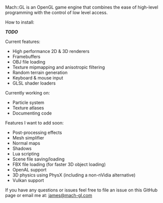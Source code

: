 Mach::GL is an OpenGL game engine that combines the ease of high-level programming with the control of low level access. 

How to install: 

***TODO***

Current features:
  - High performance 2D & 3D renderers
  - Framebuffers
  - OBJ file loading 
  - Texture mipmapping and anisotropic filtering
  - Random terrain generation
  - Keyboard & mouse input
  - GLSL shader loaders
  
 Currently working on: 
  - Particle system
  - Texture atlases 
  - Documenting code
  
 Features I want to add soon:
  - Post-processing effects
  - Mesh simplifier 
  - Normal maps
  - Shadows
  - Lua scripting 
  - Scene file saving/loading
  - FBX file loading (for faster 3D object loading)
  - OpenAL support 
  - 3D physics using PhysX (including a non-nVidia alternative) 
  - Vulkan support

If you have any questions or issues feel free to file an issue on this GitHub page or email me at: james@mach-gl.com 
